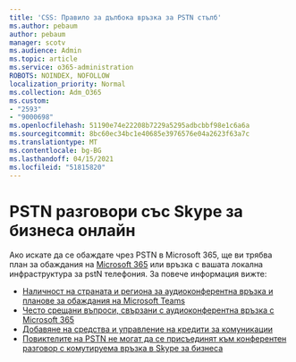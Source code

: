 ```yaml
---
title: 'CSS: Правило за дълбока връзка за PSTN стълб'
ms.author: pebaum
author: pebaum
manager: scotv
ms.audience: Admin
ms.topic: article
ms.service: o365-administration
ROBOTS: NOINDEX, NOFOLLOW
localization_priority: Normal
ms.collection: Adm_O365
ms.custom:
- "2593"
- "9000698"
ms.openlocfilehash: 51190e74e22208b7229a5295adbcbbf98e1c6a6a
ms.sourcegitcommit: 8bc60ec34bc1e40685e3976576e04a2623f63a7c
ms.translationtype: MT
ms.contentlocale: bg-BG
ms.lasthandoff: 04/15/2021
ms.locfileid: "51815820"
---
```

# <a name="pstn-calling-with-skype-for-business-online"></a>PSTN разговори със Skype за бизнеса онлайн

Ако искате да се обаждате чрез PSTN в Microsoft 365, ще ви трябва план за обаждания на [Microsoft 365](https://docs.microsoft.com/microsoftteams/what-is-phone-system-in-office-365#more-about-calling-plans) или връзка с вашата локална инфраструктура за pstN телефония. За повече информация вижте:

- [Наличност на страната и региона за аудиоконферентна връзка и планове за обаждания на Microsoft Teams](https://docs.microsoft.com/microsoftteams/country-and-region-availability-for-audio-conferencing-and-calling-plans/country-and-region-availability-for-audio-conferencing-and-calling-plans)
- [Често срещани въпроси, свързани с аудиоконферентна връзка с Microsoft 365](https://docs.microsoft.com/microsoftteams/audio-conferencing-common-questions)
- [Добавяне на средства и управление на кредити за комуникации](https://docs.microsoft.com/microsoftteams/add-funds-and-manage-communications-credits)
- [Повиктелите на PSTN не могат да се присъединят към конферентен разговор с комутируема връзка в Skype за бизнеса](https://docs.microsoft.com/SkypeForBusiness/troubleshoot/online-conferencing/pstn-callers-cant-join-dial-in-call)
